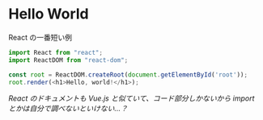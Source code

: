 # Hello World

React の一番短い例

```js:main.js
import React from "react";
import ReactDOM from "react-dom";

const root = ReactDOM.createRoot(document.getElementById('root'));
root.render(<h1>Hello, world!</h1>);
```

_React のドキュメントも Vue.js と似ていて、コード部分しかないから import とかは自分で調べないといけない…？_

